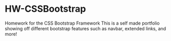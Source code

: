 # HW-CSSBootstrap
Homework for the CSS Bootstrap Framework
This is a self made portfolio showing off different bootstrap features such as navbar, extended links, and more!
